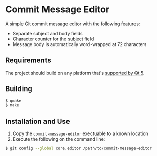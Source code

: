 # Commit Message Editor

A simple Git commit message editor with the following features:

* Separate subject and body fields
* Character counter for the subject field
* Message body is automatically word-wrapped at 72 characters

## Requirements

The project should build on any platform that's [supported by Qt 5](https://doc.qt.io/qt-5/supported-platforms.html).

## Building

```bash
$ qmake
$ make
```

## Installation and Use

1. Copy the `commit-message-editor` exectuable to a known location
2. Execute the following on the command line:

```bash
$ git config --global core.editor /path/to/commit-message-editor
```
